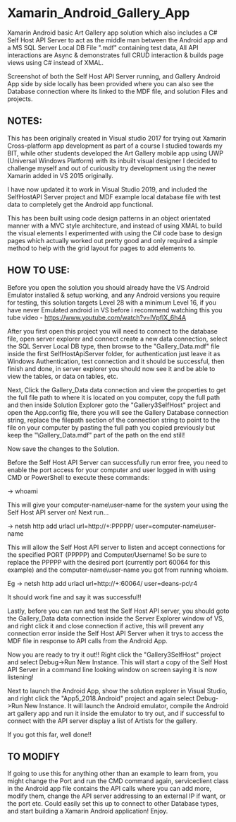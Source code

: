 # Xamarin_Android_Gallery_App
Xamarin Android basic Art Gallery app solution which also includes a C# Self Host API Server to act as the middle man between the Android app and a MS SQL Server Local DB File ".mdf" containing test data, All API interactions are Async &amp; demonstrates full CRUD interaction &amp; builds page views using C# instead of XMAL. 

Screenshot of both the Self Host API Server running, and Gallery Android App side by side locally has been provided where you can also see the Database connection where its linked to the MDF file, and solution Files and projects. 

## NOTES:
This has been originally created in Visual studio 2017 for trying out Xamarin Cross-platform app development as part of a course I studied towards my BIT, while other students developed the Art Gallery mobile app using UWP (Universal Windows Platform) with its inbuilt visual designer I decided to challenge myself and out of curiousity try development using the newer Xamarin added in VS 2015 originally.

I have now updated it to work in Visual Studio 2019, and included the SelfHostAPI Server project and MDF example local database file with test data to completely get the Android app functional.

This has been built using code design patterns in an object orientated manner with a MVC style architecture, and instead of using XMAL to build the visual elements I experimented with using the C# code base to design pages which actually worked out pretty good and only required a simple method to help with the grid layout for pages to add elements to.

## HOW TO USE:
Before you open the solution you should already have the VS Android Emulator installed & setup working, and any Android versions you require for testing, this solution targets Level 28 with a minimum Level 16, if you have never Emulated android in VS before i recommend watching this you tube video - https://www.youtube.com/watch?v=lVpflX_6h4A

After you first open this project you will need to connect to the database file, open server explorer and connect create a new data connection, select the SQL Server Local DB type, then browse to the "Gallery_Data.mdf" file inside the first SelfHostApiServer folder, for authentication just leave it as Windows Authentication, test connection and it should be successful, then finish and done, in server explorer you should now see it and be able to view the tables, or data on tables, etc.

Next, Click the Gallery_Data data connection and view the properties to get the full file path to where it is located on you computer, copy the full path and then inside Solution Explorer goto the "Gallery3SelfHost" project and open the App.config file, there you will see the Gallery Database connection string, replace the filepath section of the connection string to point to the file on your computer by pasting the full path you copied previously but keep the "\Gallery_Data.mdf" part of the path on the end still!

Now save the changes to the Solution.

Before the Self Host API Server can successfully run error free, you need to enable the port access for your computer and user logged in with using CMD or PowerShell to execute these commands:

-> whoami

This will give your computer-name\user-name for the system your using the Self Host API server on! Next run...

-> netsh http add urlacl url=http://+:PPPPP/ user=computer-name\user-name

This will allow the Self Host API server to listen and accept connections for the specified PORT (PPPPP) and Computer/Username! So be sure to replace the PPPPP with the desired port (currently port 60064 for this example) and the computer-name\user-name you got from running whoiam.

Eg -> netsh http add urlacl url=http://+:60064/ user=deans-pc\r4

It should work fine and say it was successful!!

Lastly, before you can run and test the Self Host API server, you should goto the Gallery_Data data connection inside the Server Explorer window of VS, and right click it and close connection if active, this will prevent any connection error inside the Self Host API Server when it trys to access the MDF file in response to API calls from the Android App.

Now you are ready to try it out!! Right click the "Gallery3SelfHost" project and select Debug->Run New Instance. This will start a copy of the Self Host API Server in a command line looking window on screen saying it is now listening!

Next to launch the Android App, show the solution explorer in Visual Studio, and right click the "App5_2018.Android" project and again select Debug->Run New Instance. It will launch the Android emulator, compile the Android art gallery app and run it inside the emulator to try out, and if successful to connect with the API server display a list of Artists for the gallery.

If you got this far, well done!!

## TO MODIFY
If going to use this for anything other than an example to learn from, you might change the Port and run the CMD command again, serviceclient class in the Android app file contains the API calls where you can add more, modify them, change the API server addressing to an external IP if want, or the port etc. Could easily set this up to connect to other Database types, and start building a Xamarin Android application! Enjoy.
